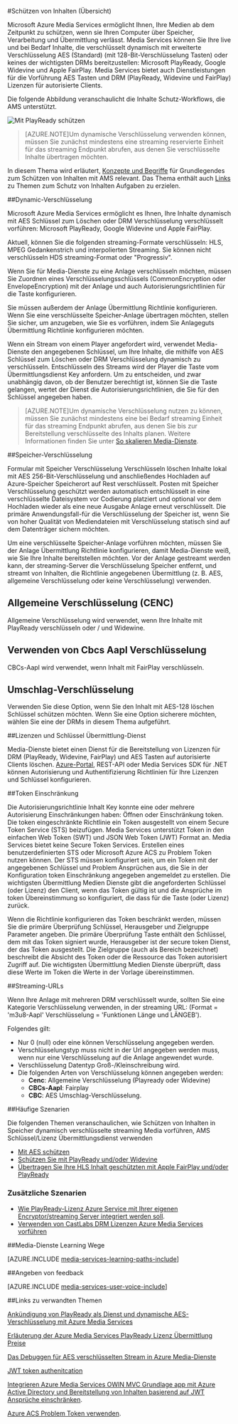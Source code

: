 <properties 
    pageTitle="Schützen von Inhalten Übersicht | Microsoft Azure" 
    description="Dieser Artikel Geben Sie einen Überblick über den Schutz von Inhalten mit Media-Dienste." 
    services="media-services" 
    documentationCenter="" 
    authors="Juliako" 
    manager="erikre" 
    editor=""/>

<tags 
    ms.service="media-services" 
    ms.workload="media" 
    ms.tgt_pltfrm="na" 
    ms.devlang="na" 
    ms.topic="article" 
    ms.date="09/27/2016" 
    ms.author="juliako"/>

#<a name="protecting-content-overview"></a>Schützen von Inhalten (Übersicht)


Microsoft Azure Media Services ermöglicht Ihnen, Ihre Medien ab dem Zeitpunkt zu schützen, wenn sie Ihren Computer über Speicher, Verarbeitung und Übermittlung verlässt. Media Services können Sie Ihre live und bei Bedarf Inhalte, die verschlüsselt dynamisch mit erweiterte Verschlüsselung AES (Standard) (mit 128-Bit-Verschlüsselung Tasten) oder keines der wichtigsten DRMs bereitzustellen: Microsoft PlayReady, Google Widevine und Apple FairPlay. Media Services bietet auch Dienstleistungen für die Vorführung AES Tasten und DRM (PlayReady, Widevine und FairPlay) Lizenzen für autorisierte Clients. 

Die folgende Abbildung veranschaulicht die Inhalte Schutz-Workflows, die AMS unterstützt. 

![Mit PlayReady schützen](./media/media-services-content-protection-overview/media-services-content-protection-with-multi-drm.png)

>[AZURE.NOTE]Um dynamische Verschlüsselung verwenden können, müssen Sie zunächst mindestens eine streaming reservierte Einheit für das streaming Endpunkt abrufen, aus denen Sie verschlüsselte Inhalte übertragen möchten.

In diesem Thema wird erläutert, [Konzepte und Begriffe](media-services-content-protection-overview.md) für Grundlegendes zum Schützen von Inhalten mit AMS relevant. Das Thema enthält auch [Links](media-services-content-protection-overview.md#common-scenarios) zu Themen zum Schutz von Inhalten Aufgaben zu erzielen. 

##<a name="dynamic-encryption"></a>Dynamic-Verschlüsselung

Microsoft Azure Media Services ermöglicht es Ihnen, Ihre Inhalte dynamisch mit AES Schlüssel zum Löschen oder DRM Verschlüsselung verschlüsselt vorführen: Microsoft PlayReady, Google Widevine und Apple FairPlay.

Aktuell, können Sie die folgenden streaming-Formate verschlüsseln: HLS, MPEG Gedankenstrich und interpolierten Streaming. Sie können nicht verschlüsseln HDS streaming-Format oder "Progressiv".

Wenn Sie für Media-Dienste zu eine Anlage verschlüsseln möchten, müssen Sie Zuordnen eines Verschlüsselungsschlüssels (CommonEncryption oder EnvelopeEncryption) mit der Anlage und auch Autorisierungsrichtlinien für die Taste konfigurieren.

Sie müssen außerdem der Anlage Übermittlung Richtlinie konfigurieren. Wenn Sie eine verschlüsselte Speicher-Anlage übertragen möchten, stellen Sie sicher, um anzugeben, wie Sie es vorführen, indem Sie Anlageguts Übermittlung Richtlinie konfigurieren möchten.

Wenn ein Stream von einem Player angefordert wird, verwendet Media-Dienste den angegebenen Schlüssel, um Ihre Inhalte, die mithilfe von AES Schlüssel zum Löschen oder DRM Verschlüsselung dynamisch zu verschlüsseln. Entschlüsseln des Streams wird der Player die Taste vom Übermittlungsdienst Key anfordern. Um zu entscheiden, und zwar unabhängig davon, ob der Benutzer berechtigt ist, können Sie die Taste gelangen, wertet der Dienst die Autorisierungsrichtlinien, die Sie für den Schlüssel angegeben haben.

>[AZURE.NOTE]Um dynamische Verschlüsselung nutzen zu können, müssen Sie zunächst mindestens eine bei Bedarf streaming Einheit für das streaming Endpunkt abrufen, aus denen Sie bis zur Bereitstellung verschlüsselte des Inhalts planen. Weitere Informationen finden Sie unter [So skalieren Media-Dienste](media-services-portal-manage-streaming-endpoints.md).

##<a name="storage-encryption"></a>Speicher-Verschlüsselung

Formular mit Speicher Verschlüsselung Verschlüsseln löschen Inhalte lokal mit AES 256-Bit-Verschlüsselung und anschließendes Hochladen auf Azure-Speicher Speicherort auf Rest verschlüsselt. Posten mit Speicher Verschlüsselung geschützt werden automatisch entschlüsselt in eine verschlüsselte Dateisystem vor Codierung platziert und optional vor dem Hochladen wieder als eine neue Ausgabe Anlage erneut verschlüsselt. Die primäre Anwendungsfall-für die Verschlüsselung der Speicher ist, wenn Sie von hoher Qualität von Mediendateien mit Verschlüsselung statisch sind auf dem Datenträger sichern möchten.

Um eine verschlüsselte Speicher-Anlage vorführen möchten, müssen Sie der Anlage Übermittlung Richtlinie konfigurieren, damit Media-Dienste weiß, wie Sie Ihre Inhalte bereitstellen möchten. Vor der Anlage gestreamt werden kann, der streaming-Server die Verschlüsselung Speicher entfernt, und streamt von Inhalten, die Richtlinie angegebenen Übermittlung (z. B. AES, allgemeine Verschlüsselung oder keine Verschlüsselung) verwenden.

## <a name="common-encryption-cenc"></a>Allgemeine Verschlüsselung (CENC)

Allgemeine Verschlüsselung wird verwendet, wenn Ihre Inhalte mit PlayReady verschlüsseln oder / und Widewine.

## <a name="using-cbcs-aapl-encryption"></a>Verwenden von Cbcs Aapl Verschlüsselung

CBCs-Aapl wird verwendet, wenn Inhalt mit FairPlay verschlüsseln.

## <a name="envelope-encryption"></a>Umschlag-Verschlüsselung 

Verwenden Sie diese Option, wenn Sie den Inhalt mit AES-128 löschen Schlüssel schützen möchten. Wenn Sie eine Option sicherere möchten, wählen Sie eine der DRMs in diesem Thema aufgeführt. 

##<a name="licenses-and-keys-delivery-service"></a>Lizenzen und Schlüssel Übermittlung-Dienst

Media-Dienste bietet einen Dienst für die Bereitstellung von Lizenzen für DRM (PlayReady, Widevine, FairPlay) und AES Tasten auf autorisierte Clients löschen. [Azure-Portal](media-services-portal-protect-content.md), REST-API oder Media Services SDK für .NET können Autorisierung und Authentifizierung Richtlinien für Ihre Lizenzen und Schlüssel konfigurieren.

##<a name="token-restriction"></a>Token Einschränkung

Die Autorisierungsrichtlinie Inhalt Key konnte eine oder mehrere Autorisierung Einschränkungen haben: Öffnen oder Einschränkung token. Die token eingeschränkte Richtlinie ein Token ausgestellt von einem Secure Token Service (STS) beizufügen. Media Services unterstützt Token in den einfachen Web Token (SWT) und JSON Web Token (JWT) Format an. Media Services bietet keine Secure Token Services. Erstellen eines benutzerdefinierten STS oder Microsoft Azure ACS zu Problem Token nutzen können. Der STS müssen konfiguriert sein, um ein Token mit der angegebenen Schlüssel und Problem Ansprüchen aus, die Sie in der Konfiguration token Einschränkung angegeben angemeldet zu erstellen. Die wichtigsten Übermittlung Medien Dienste gibt die angeforderten Schlüssel (oder Lizenz) den Client, wenn das Token gültig ist und die Ansprüche im token Übereinstimmung so konfiguriert, die dass für die Taste (oder Lizenz) zurück.

Wenn die Richtlinie konfigurieren das Token beschränkt werden, müssen Sie die primäre Überprüfung Schlüssel, Herausgeber und Zielgruppe Parameter angeben. Die primäre Überprüfung Taste enthält den Schlüssel, dem mit das Token signiert wurde, Herausgeber ist der secure token Dienst, der das Token ausgestellt. Die Zielgruppe (auch als Bereich bezeichnet) beschreibt die Absicht des Token oder die Ressource das Token autorisiert Zugriff auf. Die wichtigsten Übermittlung Medien Dienste überprüft, dass diese Werte im Token die Werte in der Vorlage übereinstimmen.

##<a name="streaming-urls"></a>Streaming-URLs

Wenn Ihre Anlage mit mehreren DRM verschlüsselt wurde, sollten Sie eine Kategorie Verschlüsselung verwenden, in der streaming URL: (Format = 'm3u8-Aapl' Verschlüsselung = 'Funktionen Länge und LÄNGEB').

Folgendes gilt:

- Nur 0 (null) oder eine können Verschlüsselung angegeben werden.
- Verschlüsselungstyp muss nicht in der Url angegeben werden muss, wenn nur eine Verschlüsselung auf die Anlage angewendet wurde.
- Verschlüsselung Datentyp Groß-/Kleinschreibung wird.
- Die folgenden Arten von Verschlüsselung können angegeben werden:  
    - **Cenc**: Allgemeine Verschlüsselung (Playready oder Widevine)
    - **CBCs-Aapl**: Fairplay
    - **CBC**: AES Umschlag-Verschlüsselung.

##<a name="common-scenarios"></a>Häufige Szenarien

Die folgenden Themen veranschaulichen, wie Schützen von Inhalten in Speicher dynamisch verschlüsselte streaming Media vorführen, AMS Schlüssel/Lizenz Übermittlungsdienst verwenden

- [Mit AES schützen](media-services-protect-with-aes128.md) 
- [Schützen Sie mit PlayReady und/oder Widevine](media-services-protect-with-drm.md)
- [Übertragen Sie Ihre HLS Inhalt geschützten mit Apple FairPlay und/oder PlayReady](media-services-protect-hls-with-fairplay.md)

### <a name="additional-scenarios"></a>Zusätzliche Szenarien

- [Wie PlayReady-Lizenz Azure Service mit Ihrer eigenen Encryptor/streaming Server integriert werden soll](http://mingfeiy.com/integrate-azure-playready-license-service-encryptorstreaming-server).
- [Verwenden von CastLabs DRM Lizenzen Azure Media Services vorführen](media-services-castlabs-integration.md)
 
##<a name="media-services-learning-paths"></a>Media-Dienste Learning Wege

[AZURE.INCLUDE [media-services-learning-paths-include](../../includes/media-services-learning-paths-include.md)]

##<a name="provide-feedback"></a>Angeben von feedback

[AZURE.INCLUDE [media-services-user-voice-include](../../includes/media-services-user-voice-include.md)]

##<a name="related-links"></a>Links zu verwandten Themen

[Ankündigung von PlayReady als Dienst und dynamische AES-Verschlüsselung mit Azure Media Services](http://mingfeiy.com/playready)

[Erläuterung der Azure Media Services PlayReady Lizenz Übermittlung Preise](http://mingfeiy.com/playready-pricing-explained-in-azure-media-services)

[Das Debuggen für AES verschlüsselten Stream in Azure Media-Dienste](http://mingfeiy.com/debug-aes-encrypted-stream-azure-media-services)

[JWT token authenitcation](http://www.gtrifonov.com/2015/01/03/jwt-token-authentication-in-azure-media-services-and-dynamic-encryption/)

[Integrieren Azure Media Services OWIN MVC Grundlage app mit Azure Active Directory und Bereitstellung von Inhalten basierend auf JWT Ansprüche einschränken](http://www.gtrifonov.com/2015/01/24/mvc-owin-azure-media-services-ad-integration/).

[Azure ACS Problem Token verwenden](http://mingfeiy.com/acs-with-key-services).

[content-protection]: ./media/media-services-content-protection-overview/media-services-content-protection.png
